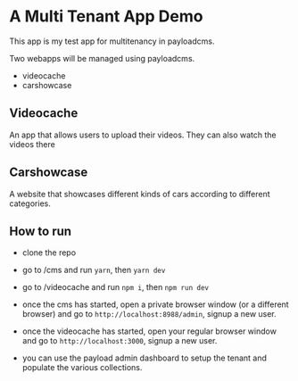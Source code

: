 # A Multi Tenant App Demo
This app is my test app for multitenancy in payloadcms.

Two webapps will be managed using payloadcms.
- videocache
- carshowcase

## Videocache
An app that allows users to upload their videos. They can also watch the videos there

## Carshowcase
A website that showcases different kinds of cars according to different categories.

## How to run
- clone the repo
- go to /cms and run `yarn`, then `yarn dev`
- go to /videocache and run `npm i`, then `npm run dev`

- once the cms has started, open a private browser window (or a different browser) and go to `http://localhost:8988/admin`, signup a new user.
- once the videocache has started, open your regular browser window and go to `http://localhost:3000`, signup a new user.

- you can use the payload admin dashboard to setup the tenant and populate the various collections.
